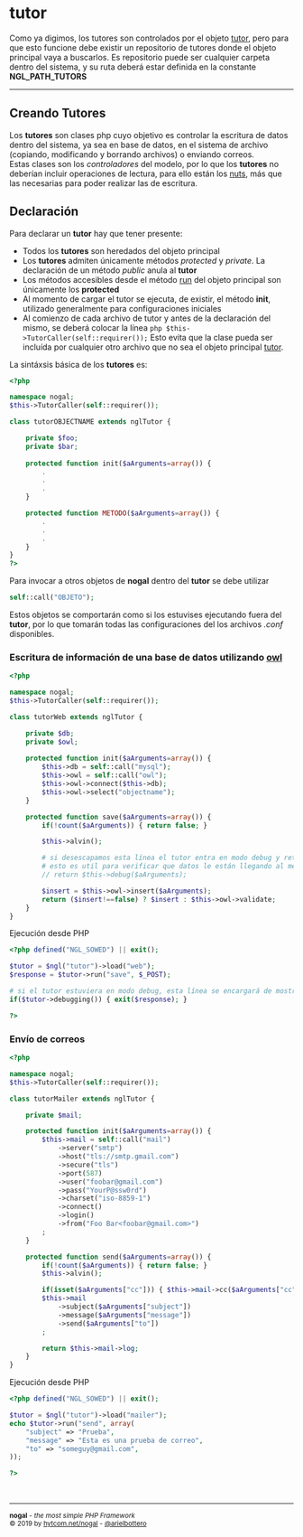 # tutor
Como ya digimos, los tutores son controlados por el objeto [tutor](tutor.md), pero para que esto funcione debe existir un repositorio de tutores donde el objeto principal vaya a buscarlos.
Es repositorio puede ser cualquier carpeta dentro del sistema, y su ruta deberá estar definida en la constante **NGL_PATH_TUTORS**

___

## Creando Tutores
Los **tutores** son clases php cuyo objetivo es controlar la escritura de datos dentro del sistema, ya sea en base de datos, en el sistema de archivo (copiando, modificando y borrando archivos) o enviando correos.<br />
Estas clases son los *controladores* del modelo, por lo que los **tutores** no deberían incluir operaciones de lectura, para ello están los [nuts](nut.md), más que las necesarias para poder realizar las de escritura.

## Declaración
Para declarar un **tutor** hay que tener presente:
- Todos los **tutores** son heredados del objeto principal
- Los **tutores** admiten únicamente métodos *protected* y *private*. La declaración de un método *public* anula al **tutor**
- Los métodos accesibles desde el método [run](tutor.md#run) del objeto principal son únicamente los **protected**
- Al momento de cargar el tutor se ejecuta, de existir, el método **init**, utilizado generalmente para configuraciones iniciales
- Al comienzo de cada archivo de tutor y antes de la declaración del mismo, se deberá colocar la línea ```php $this->TutorCaller(self::requirer());``` Esto evita que la clase pueda ser incluída por cualquier otro archivo que no sea el objeto principal [tutor](tutor.md).

La sintáxsis básica de los **tutores** es:

```php
<?php

namespace nogal;
$this->TutorCaller(self::requirer());

class tutorOBJECTNAME extends nglTutor {

	private $foo;
	private $bar;
	
	protected function init($aArguments=array()) {
		.
		.
		.
	}

	protected function METODO($aArguments=array()) {
		.
		.
		.
	}
}
?>
```

Para invocar a otros objetos de **nogal** dentro del **tutor** se debe utilizar
```php
self::call("OBJETO");
```
Estos objetos se comportarán como si los estuvises ejecutando fuera del **tutor**, por lo que tomarán todas las configuraciones del los archivos *.conf* disponibles.  


### Escritura de información de una base de datos utilizando [owl](owl.md)
```php
<?php

namespace nogal;
$this->TutorCaller(self::requirer());

class tutorWeb extends nglTutor {

	private $db;
	private $owl;
	
	protected function init($aArguments=array()) {
		$this->db = self::call("mysql");
		$this->owl = self::call("owl");
		$this->owl->connect($this->db);
		$this->owl->select("objectname");
	}

	protected function save($aArguments=array()) {
		if(!count($aArguments)) { return false; }

		$this->alvin();

		# si desescapamos esta línea el tutor entra en modo debug y retorna el valor de la variable $aArguments
		# esto es util para verificar que datos le están llegando al método
		// return $this->debug($aArguments);

		$insert = $this->owl->insert($aArguments);
		return ($insert!==false) ? $insert : $this->owl->validate;
	}
}
```

Ejecución desde PHP
```php 
<?php defined("NGL_SOWED") || exit();

$tutor = $ngl("tutor")->load("web");
$response = $tutor->run("save", $_POST);

# si el tutor estuviera en modo debug, esta línea se encargará de mostrar la salida de datos
if($tutor->debugging()) { exit($response); }

?>
```


### Envío de correos
```php
<?php

namespace nogal;
$this->TutorCaller(self::requirer());

class tutorMailer extends nglTutor {

	private $mail;

	protected function init($aArguments=array()) {
		$this->mail = self::call("mail")
			->server("smtp")
			->host("tls://smtp.gmail.com")
			->secure("tls")
			->port(587)
			->user("foobar@gmail.com")
			->pass("YourP@ssw0rd")
			->charset("iso-8859-1")
			->connect()
			->login()
			->from("Foo Bar<foobar@gmail.com>")
		;
	}

	protected function send($aArguments=array()) {
		if(!count($aArguments)) { return false; }
		$this->alvin();

		if(isset($aArguments["cc"])) { $this->mail->cc($aArguments["cc"]); }
		$this->mail
			->subject($aArguments["subject"])
			->message($aArguments["message"])
			->send($aArguments["to"])
		;

		return $this->mail->log;
	}
}
```

Ejecución desde PHP
```php 
<?php defined("NGL_SOWED") || exit();

$tutor = $ngl("tutor")->load("mailer");
echo $tutor->run("send", array(
	"subject" => "Prueba",
	"message" => "Esta es una prueba de correo",
	"to" => "someguy@gmail.com",
));

?>
```

&nbsp;
___
<sub><b>nogal</b> - <em>the most simple PHP Framework</em></sub><br />
<sup>&copy; 2019 by <a href="http://hytcom.net/nogal">hytcom.net/nogal</a> - <a href="https://github.com/arielbottero">@arielbottero</a></sup><br />